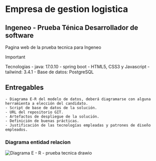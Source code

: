 # Empresa de gestion logistica
## Ingeneo - Prueba Ténica Desarrollador de software

Pagina web de la prueba tecnica para Ingeneo

>[!IMPORTANT]
> Tecnologias
    - java: 17.0.10
    - spring boot
    - HTML5, CSS3 y Javascript
    - tailwind: 3.4.1
    - Base de datos: PostgreSQL


## Entregables
    - Diagrama E-R del modelo de datos, deberá diagramarse con alguna herramienta a elección del candidato.
    - Script de base de datos de la solución.
    - URL del repositorio GIT.
    - Artefactos de despliegue de la solución.
    - Definición de buenas prácticas. 
    - Justificación de las tecnologías empleadas y patrones de diseño empleados.

### Diagrama entidad relacion
![Diagrama E - R - prueba tecnica drawio](https://github.com/ztevenx100/Ingeneo-PruebaTecnica/assets/50757337/80e573b4-6b47-4c81-a181-0551bc9e2f30)

